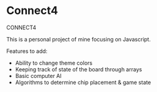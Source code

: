 # Connect4
CONNECT4

This is a personal project of mine focusing on Javascript.

Features to add:
  -  Ability to change theme colors
  -  Keeping track of state of the board through arrays
  -  Basic computer AI
  -  Algorithms to determine chip placement & game state
